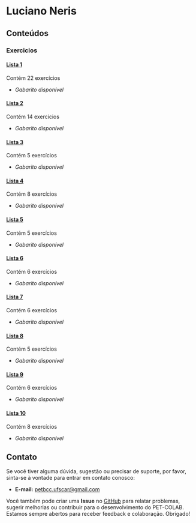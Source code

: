 # Luciano Neris

## Conteúdos

### Exercicios

#### [Lista 1](/materias/Arq2/Neris/exercicios/lista1.md)
  
Contém 22 exercícios

- *Gabarito disponível*

#### [Lista 2](/materias/Arq2/Neris/exercicios/lista2.md)
  
Contém 14 exercícios 

- *Gabarito disponível*

#### [Lista 3](/materias/Arq2/Neris/exercicios/lista3.md)
  
Contém 5 exercícios

- *Gabarito disponível*
  
#### [Lista 4](/materias/Arq2/Neris/exercicios/lista4.md)
  
Contém 8 exercícios

- *Gabarito disponível*

#### [Lista 5](/materias/Arq2/Neris/exercicios/lista5.md)
  
Contém 5 exercícios

- *Gabarito disponível*

#### [Lista 6](/materias/Arq2/Neris/exercicios/lista6.md)
  
Contém 6 exercícios

- *Gabarito disponível*

#### [Lista 7](/materias/Arq2/Neris/exercicios/lista7.md)
  
Contém 6 exercícios

- *Gabarito disponível*

#### [Lista 8](/materias/Arq2/Neris/exercicios/lista8.md)
  
Contém 5 exercícios

- *Gabarito disponível*

#### [Lista 9](/materias/Arq2/Neris/exercicios/lista9.md)
  
Contém 6 exercícios

- *Gabarito disponível*

#### [Lista 10](/materias/Arq2/Neris/exercicios/lista10.md)
  
Contém 8 exercícios

- *Gabarito disponível*




## Contato

Se você tiver alguma dúvida, sugestão ou precisar de suporte, por favor, sinta-se à vontade para entrar em contato conosco:

- **E-mail:** petbcc.ufscar@gmail.com

Você também pode criar uma **Issue** no [GitHub](https://github.com/petbccufscar/pet-colab/issues) para relatar problemas, sugerir melhorias ou contribuir para o desenvolvimento do PET-COLAB. Estamos sempre abertos para receber feedback e colaboração. Obrigado!